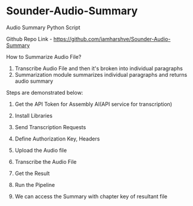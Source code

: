# Sounder-Audio-Summary
Audio Summary Python Script

Github Repo Link - https://github.com/iamharshve/Sounder-Audio-Summary


How to Summarize Audio File?

1. Transcribe Audio File and then it's broken into individual paragraphs
2. Summarization module summarizes individual paragraphs and returns audio summary


Steps are demonstrated below:

1. Get the API Token for Assembly AI(API service for transcription)

2. Install Libraries 

3. Send Transcription Requests

4. Define Authorization Key, Headers

5. Upload the Audio file

6. Transcribe the Audio File

7. Get the Result

8. Run the Pipeline

9. We can access the Summary with chapter key of resultant file
